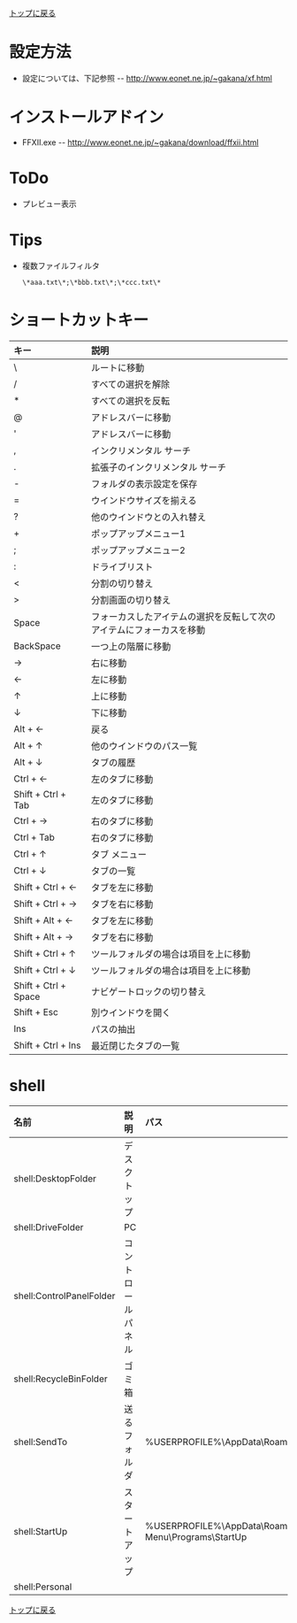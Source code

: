 [トップに戻る](../index.md)

# 設定方法
- 設定については、下記参照
-- http://www.eonet.ne.jp/~gakana/xf.html

# インストールアドイン
- FFXII.exe
-- http://www.eonet.ne.jp/~gakana/download/ffxii.html

# ToDo
- プレビュー表示

# Tips
- 複数ファイルフィルタ
	```
	\*aaa.txt\*;\*bbb.txt\*;\*ccc.txt\*
	```

# ショートカットキー

| キー | 説明 |
|:---|:---|
| \ | ルートに移動 |
| / | すべての選択を解除 |
| * | すべての選択を反転 |
| @ | アドレスバーに移動 |
| ' | アドレスバーに移動 |
| , | インクリメンタル サーチ |
| . | 拡張子のインクリメンタル サーチ |
| - | フォルダの表示設定を保存 |
| = | ウインドウサイズを揃える |
| ? | 他のウインドウとの入れ替え |
| + | ポップアップメニュー1 |
| ; | ポップアップメニュー2 |
| : | ドライブリスト |
| < | 分割の切り替え |
| > | 分割画面の切り替え |
| Space | フォーカスしたアイテムの選択を反転して次のアイテムにフォーカスを移動 |
| BackSpace | 一つ上の階層に移動 |
| → | 右に移動 |
| ← | 左に移動 |
| ↑ | 上に移動 |
| ↓ | 下に移動 |
| Alt + ← | 戻る |
| Alt + ↑ | 他のウインドウのパス一覧 |
| Alt + ↓ | タブの履歴 |
| Ctrl + ← | 左のタブに移動 |
| Shift + Ctrl + Tab | 左のタブに移動 |
| Ctrl + → | 右のタブに移動 |
| Ctrl + Tab | 右のタブに移動 |
| Ctrl + ↑ | タブ メニュー |
| Ctrl + ↓ | タブの一覧 |
| Shift + Ctrl + ← | タブを左に移動 |
| Shift + Ctrl + → | タブを右に移動 |
| Shift + Alt + ← | タブを左に移動 |
| Shift + Alt + → | タブを右に移動 |
| Shift + Ctrl + ↑ | ツールフォルダの場合は項目を上に移動 |
| Shift + Ctrl + ↓ | ツールフォルダの場合は項目を上に移動 |
| Shift + Ctrl + Space | ナビゲートロックの切り替え |
| Shift + Esc | 別ウインドウを開く |
| Ins | パスの抽出 |
| Shift + Ctrl + Ins | 最近閉じたタブの一覧 |

# shell

| 名前 | 説明 | パス |
|:---|:---|:---|
| shell:DesktopFolder | デスクトップ |  |
| shell:DriveFolder | PC |  |
| shell:ControlPanelFolder | コントロールパネル |  |
| shell:RecycleBinFolder | ゴミ箱 |  |
| shell:SendTo | 送るフォルダ | %USERPROFILE%\AppData\Roaming\Microsoft\Windows\SendTo |
| shell:StartUp | スタートアップ | %USERPROFILE%\AppData\Roaming\Microsoft\Windows\Start Menu\Programs\StartUp |
| shell:Personal |  |  |

[トップに戻る](../index.md)
